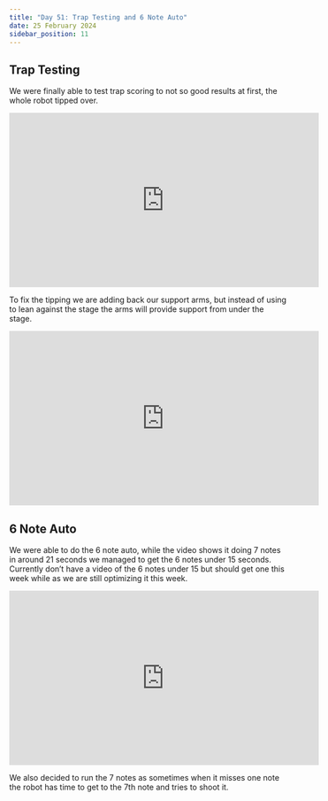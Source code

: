 ```yaml
---
title: "Day 51: Trap Testing and 6 Note Auto"
date: 25 February 2024
sidebar_position: 11
---
```


## Trap Testing

We were finally able to test trap scoring to not so good results at first, the whole robot tipped over.

<iframe width="560" height="315" src="https://www.youtube.com/embed/jWPNfW5bUjw" frameborder="0" allowfullscreen></iframe>

To fix the tipping we are adding back our support arms, but instead of using to lean against the stage the arms will provide support from under the stage.

<iframe width="560" height="315" src="https://www.youtube.com/embed/XTLSyRpkN3Y" frameborder="0" allowfullscreen></iframe>

## 6 Note Auto

We were able to do the 6 note auto, while the video shows it doing 7 notes in around 21 seconds we managed to get the 6 notes under 15 seconds. Currently don’t have a video of the 6 notes under 15 but should get one this week while as we are still optimizing it this week.

<iframe width="560" height="315" src="https://www.youtube.com/embed/CDmdHKXdz7I" frameborder="0" allowfullscreen></iframe>

We also decided to run the 7 notes as sometimes when it misses one note the robot has time to get to the 7th note and tries to shoot it.
